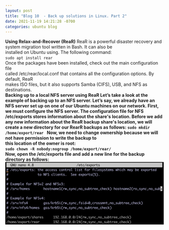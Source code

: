 ```yaml
---
layout: post
title: "Blog 10  - Back up solutions in Linux. Part 2"
date: 2021-11-19 14:21:28 -0700
categories: ubuntu blog
---
```

<b>Using Relax-and-Recover (ReaR)</b>
ReaR is a powerful disaster recovery and system migration tool written in Bash. It can also be <br>installed on Ubuntu using. The following command: <br>
`sudo apt install rear`<br>
Once the packages have been installed, check out the main configuration file <br>called /etc/rear/local.conf that contains all the configuration options. By default, ReaR <br>makes ISO files, but it also supports Samba (CIFS), USB, and NFS as destinations. <br>
<b>Backing up to a local NFS server using ReaR<b>
Let’s take a look at the example of backing up to an NFS server. Let’s say, we already have an <b>NFS server set up on one of our Ubuntu machines on our network.<b>
First, we must configure the NFS server. The configuration file for NFS /etc/exports stores <b>information about the share's location. Before we add any new information about the ReaR <b>backup share's location, we will create a new directory for our RearR backups as follows:<b>
`sudo mkdir /home/export/rear `
Now, we need to change ownership because we will not have permission to write the backup to <br>this location of the owner is root:<br>
`sudo chown -R nobody:nogroup /home/export/rear/`<br>
Now, open the /etc/exports file and add a new line for the backup directory as follows:<br>
![](Picture1.jpg)
